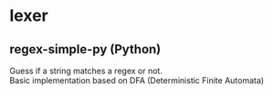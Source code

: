 # lexer

## regex-simple-py (Python)

Guess if a string matches a regex or not.  
Basic implementation based on DFA (Deterministic Finite Automata)
